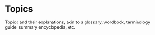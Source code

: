 # Topics

Topics and their explanations, akin to a glossary, wordbook, terminology guide, summary encyclopedia, etc. 
